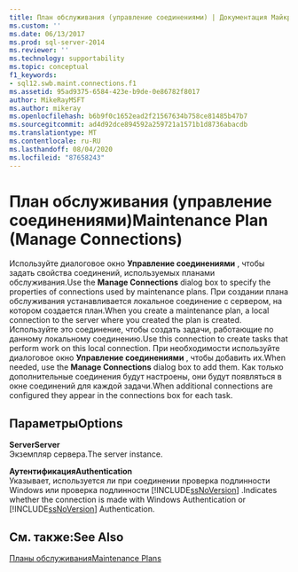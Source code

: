 ```yaml
---
title: План обслуживания (управление соединениями) | Документация Майкрософт
ms.custom: ''
ms.date: 06/13/2017
ms.prod: sql-server-2014
ms.reviewer: ''
ms.technology: supportability
ms.topic: conceptual
f1_keywords:
- sql12.swb.maint.connections.f1
ms.assetid: 95ad9375-6584-423e-b9de-0e86782f8017
author: MikeRayMSFT
ms.author: mikeray
ms.openlocfilehash: b6b9f0c1652ead2f21567634b758ce81485b47b7
ms.sourcegitcommit: ad4d92dce894592a259721a1571b1d8736abacdb
ms.translationtype: MT
ms.contentlocale: ru-RU
ms.lasthandoff: 08/04/2020
ms.locfileid: "87658243"
---
```

# <a name="maintenance-plan-manage-connections"></a><span data-ttu-id="e041d-102">План обслуживания (управление соединениями)</span><span class="sxs-lookup"><span data-stu-id="e041d-102">Maintenance Plan (Manage Connections)</span></span>
  <span data-ttu-id="e041d-103">Используйте диалоговое окно **Управление соединениями** , чтобы задать свойства соединений, используемых планами обслуживания.</span><span class="sxs-lookup"><span data-stu-id="e041d-103">Use the **Manage Connections** dialog box to specify the properties of connections used by maintenance plans.</span></span> <span data-ttu-id="e041d-104">При создании плана обслуживания устанавливается локальное соединение с сервером, на котором создается план.</span><span class="sxs-lookup"><span data-stu-id="e041d-104">When you create a maintenance plan, a local connection to the server where you created the plan is created.</span></span> <span data-ttu-id="e041d-105">Используйте это соединение, чтобы создать задачи, работающие по данному локальному соединению.</span><span class="sxs-lookup"><span data-stu-id="e041d-105">Use this connection to create tasks that perform work on this local connection.</span></span> <span data-ttu-id="e041d-106">При необходимости используйте диалоговое окно **Управление соединениями** , чтобы добавить их.</span><span class="sxs-lookup"><span data-stu-id="e041d-106">When needed, use the **Manage Connections** dialog box to add them.</span></span> <span data-ttu-id="e041d-107">Как только дополнительные соединения будут настроены, они будут появляться в окне соединений для каждой задачи.</span><span class="sxs-lookup"><span data-stu-id="e041d-107">When additional connections are configured they appear in the connections box for each task.</span></span>  
  
## <a name="options"></a><span data-ttu-id="e041d-108">Параметры</span><span class="sxs-lookup"><span data-stu-id="e041d-108">Options</span></span>  
 <span data-ttu-id="e041d-109">**Server**</span><span class="sxs-lookup"><span data-stu-id="e041d-109">**Server**</span></span>  
 <span data-ttu-id="e041d-110">Экземпляр сервера.</span><span class="sxs-lookup"><span data-stu-id="e041d-110">The server instance.</span></span>  
  
 <span data-ttu-id="e041d-111">**Аутентификация**</span><span class="sxs-lookup"><span data-stu-id="e041d-111">**Authentication**</span></span>  
 <span data-ttu-id="e041d-112">Указывает, используется ли при соединении проверка подлинности Windows или проверка подлинности [!INCLUDE[ssNoVersion](../../includes/ssnoversion-md.md)] .</span><span class="sxs-lookup"><span data-stu-id="e041d-112">Indicates whether the connection is made with Windows Authentication or [!INCLUDE[ssNoVersion](../../includes/ssnoversion-md.md)] Authentication.</span></span>  
  
## <a name="see-also"></a><span data-ttu-id="e041d-113">См. также:</span><span class="sxs-lookup"><span data-stu-id="e041d-113">See Also</span></span>  
 [<span data-ttu-id="e041d-114">Планы обслуживания</span><span class="sxs-lookup"><span data-stu-id="e041d-114">Maintenance Plans</span></span>](maintenance-plans.md)  
  
  
